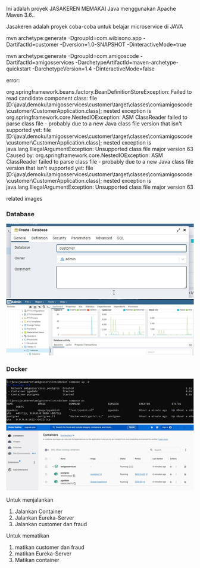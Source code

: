 Ini adalah proyek JASAKEREN MEMAKAI Java menggunakan Apache Maven 3.6.. 

Jasakeren adalah proyek coba-coba untuk belajar microservice di JAVA

mvn archetype:generate -DgroupId=com.wibisono.app -DartifactId=customer -Dversion=1.0-SNAPSHOT -DinteractiveMode=true
 
mvn archetype:generate -DgroupId=com.amigoscode -DartifactId=amigosservices -DarchetypeArtifactId=maven-archetype-quickstart -DarchetypeVersion=1.4 -DinteractiveMode=false

error:

org.springframework.beans.factory.BeanDefinitionStoreException: Failed to read candidate component class: file [D:\java\demoku\amigosservices\customer\target\classes\com\amigoscode\customer\CustomerApplication.class]; nested exception is org.springframework.core.NestedIOException: ASM ClassReader failed to parse class file - probably due to a new Java class file version that isn't supported yet: file [D:\java\demoku\amigosservices\customer\target\classes\com\amigoscode\customer\CustomerApplication.class]; nested exception is java.lang.IllegalArgumentException: Unsupported class file major version 63
Caused by: org.springframework.core.NestedIOException: ASM ClassReader failed to parse class file - probably due to a new Java class file version that isn't supported yet: file [D:\java\demoku\amigosservices\customer\target\classes\com\amigoscode\customer\CustomerApplication.class]; nested exception is java.lang.IllegalArgumentException: Unsupported class file major version 63

related images
<h3>Database</h3>
<img src="./images/createDB.jpg" />

<img src="./images/pgadmin.jpg" />

<h3>Docker</h3>
<img src="./images/docker000.jpg" />

<img src="./images/docker001.jpg" />

Untuk menjalankan
<ol>
<li>Jalankan Container
<li>Jalankan Eureka-Server
<li>Jalankan customer dan fraud
</ol>

Untuk mematikan
<ol>
<li>matikan customer dan fraud
<li>matikan Eureka-Server
<li>Matikan container
</ol>